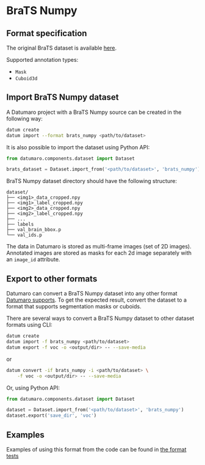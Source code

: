 # BraTS Numpy

## Format specification

The original BraTS dataset is available
[here](https://www.med.upenn.edu/sbia/brats2018/data.html).

Supported annotation types:
- `Mask`
- `Cuboid3d`

## Import BraTS Numpy dataset

A Datumaro project with a BraTS Numpy source can be created
in the following way:

```bash
datum create
datum import --format brats_numpy <path/to/dataset>
```

It is also possible to import the dataset using Python API:

```python
from datumaro.components.dataset import Dataset

brats_dataset = Dataset.import_from('<path/to/dataset>', 'brats_numpy')
```

BraTS Numpy dataset directory should have the following structure:

<!--lint disable fenced-code-flag-->
```
dataset/
├── <img1>_data_cropped.npy
├── <img1>_label_cropped.npy
├── <img2>_data_cropped.npy
├── <img2>_label_cropped.npy
├── ...
├── labels
├── val_brain_bbox.p
└── val_ids.p
```

The data in Datumaro is stored as multi-frame images (set of 2D images).
Annotated images are stored as masks for each 2d image separately
with an `image_id` attribute.

## Export to other formats

Datumaro can convert a BraTS Numpy dataset into any other format [Datumaro supports](/docs/data-formats/supported_formats/).
To get the expected result, convert the dataset to a format
that supports segmentation masks or cuboids.

There are several ways to convert a BraTS Numpy dataset to other dataset
formats using CLI:

```bash
datum create
datum import -f brats_numpy <path/to/dataset>
datum export -f voc -o <output/dir> -- --save-media
```
or
``` bash
datum convert -if brats_numpy -i <path/to/dataset> \
    -f voc -o <output/dir> -- --save-media
```

Or, using Python API:

```python
from datumaro.components.dataset import Dataset

dataset = Dataset.import_from('<path/to/dataset>', 'brats_numpy')
dataset.export('save_dir', 'voc')
```

## Examples

Examples of using this format from the code can be found in
[the format tests](https://github.com/openvinotoolkit/datumaro/blob/develop/tests/unit/test_brats_numpy_format.py)
